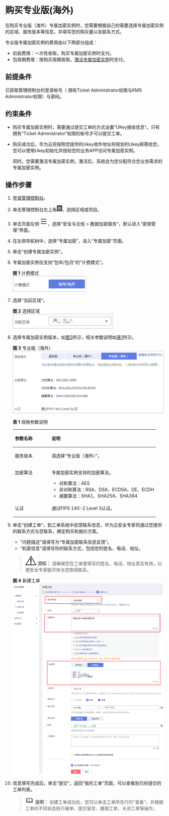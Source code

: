 # 购买专业版\(海外\)<a name="dew_01_0147"></a>

在购买专业版（海外）专属加密实例时，您需要根据自己的需要选择专属加密实例的区域、服务版本等信息，并填写您的购买量以及联系方式。

专业版专属加密实例的费用由以下两部分组成：

-   初装费用：一次性收取，购买专属加密实例时支付。
-   包周期费用：按购买周期收取，[激活专属加密实例](激活专属加密实例.md)时支付。

## 前提条件<a name="zh-cn_topic_0128007766_section16923143313476"></a>

已获取管理控制台的登录帐号（ 拥有Ticket Administrator权限与KMS Administrator权限）与密码。

## 约束条件<a name="section171491445154220"></a>

-   购买专属加密实例时，需要通过提交工单的方式设置“UKey接收信息“。只有拥有“Ticket Administrator“权限的帐号才可以提交工单。
-   购买成功后，华为云将按照您提供的Ukey收件地址将规划的Ukey邮寄给您，您可以使用Ukey初始化并授权您的业务APP访问专属加密实例。

    同时，您需要激活专属加密实例，激活后，系统会为您分配符合您业务需求的专属加密实例。


## 操作步骤<a name="zh-cn_topic_0128007766_section14817088174650"></a>

1.  [登录管理控制台](https://console.huaweicloud.com)。
2.  单击管理控制台左上角![](figures/icon_region-14.png)，选择区域或项目。
3.  单击页面左侧![](figures/icon-servicelist-15.png)，选择“安全与合规  \>  数据加密服务“，默认进入“密钥管理“界面。
4.  在左侧导航树中，选择“专属加密“，进入“专属加密“页面。
5.  单击“创建专属加密实例“。
6.  专属加密实例仅支持“包年/包月“的“计费模式“。

    **图 1**  计费模式<a name="dew_01_0145_zh-cn_topic_0112991624_fig821418216569"></a>  
    ![](figures/计费模式.png "计费模式")

7.  选择“当前区域“。

    **图 2**  选择区域<a name="dew_01_0145_zh-cn_topic_0112991624_fig0273738576"></a>  
    ![](figures/选择区域.png "选择区域")

8.  选择专属加密实例版本，如[图3](#zh-cn_topic_0128007766_fig0377112917811)所示，相关参数说明如[表1](#zh-cn_topic_0128007766_table4295843716304)所示。

    **图 3**  专业版（海外）<a name="zh-cn_topic_0128007766_fig0377112917811"></a>  
    ![](figures/专业版（海外）.png "专业版（海外）")

    **表 1**  规格参数说明

    <a name="zh-cn_topic_0128007766_table4295843716304"></a>
    <table><thead align="left"><tr id="zh-cn_topic_0128007766_row4338993216304"><th class="cellrowborder" valign="top" width="25.61%" id="mcps1.2.3.1.1"><p id="zh-cn_topic_0128007766_p2492361616304"><a name="zh-cn_topic_0128007766_p2492361616304"></a><a name="zh-cn_topic_0128007766_p2492361616304"></a>参数名称</p>
    </th>
    <th class="cellrowborder" valign="top" width="74.39%" id="mcps1.2.3.1.2"><p id="zh-cn_topic_0128007766_p554697916304"><a name="zh-cn_topic_0128007766_p554697916304"></a><a name="zh-cn_topic_0128007766_p554697916304"></a>说明</p>
    </th>
    </tr>
    </thead>
    <tbody><tr id="zh-cn_topic_0128007766_row16129226299"><td class="cellrowborder" valign="top" width="25.61%" headers="mcps1.2.3.1.1 "><p id="zh-cn_topic_0128007766_p612911269911"><a name="zh-cn_topic_0128007766_p612911269911"></a><a name="zh-cn_topic_0128007766_p612911269911"></a>服务版本</p>
    </td>
    <td class="cellrowborder" valign="top" width="74.39%" headers="mcps1.2.3.1.2 "><p id="zh-cn_topic_0128007766_p1344711210529"><a name="zh-cn_topic_0128007766_p1344711210529"></a><a name="zh-cn_topic_0128007766_p1344711210529"></a>请选择<span class="parmvalue" id="zh-cn_topic_0128007766_parmvalue16981721125211"><a name="zh-cn_topic_0128007766_parmvalue16981721125211"></a><a name="zh-cn_topic_0128007766_parmvalue16981721125211"></a>“专业版（海外）”</span>。</p>
    </td>
    </tr>
    <tr id="zh-cn_topic_0128007766_row16837105815489"><td class="cellrowborder" valign="top" width="25.61%" headers="mcps1.2.3.1.1 "><p id="zh-cn_topic_0128007766_p11838165817485"><a name="zh-cn_topic_0128007766_p11838165817485"></a><a name="zh-cn_topic_0128007766_p11838165817485"></a>加密算法</p>
    </td>
    <td class="cellrowborder" valign="top" width="74.39%" headers="mcps1.2.3.1.2 "><p id="zh-cn_topic_0128007766_p483815814484"><a name="zh-cn_topic_0128007766_p483815814484"></a><a name="zh-cn_topic_0128007766_p483815814484"></a>专属加密实例支持的加密算法。</p>
    <a name="zh-cn_topic_0128007766_ul148361732202917"></a><a name="zh-cn_topic_0128007766_ul148361732202917"></a><ul id="zh-cn_topic_0128007766_ul148361732202917"><li>对称算法：AES</li><li>非对称算法：RSA、DSA、ECDSA、DE、ECDH</li><li>摘要算法：SHA1、SHA256、SHA384</li></ul>
    </td>
    </tr>
    <tr id="zh-cn_topic_0128007766_row084681415548"><td class="cellrowborder" valign="top" width="25.61%" headers="mcps1.2.3.1.1 "><p id="zh-cn_topic_0128007766_p19847101445415"><a name="zh-cn_topic_0128007766_p19847101445415"></a><a name="zh-cn_topic_0128007766_p19847101445415"></a>认证</p>
    </td>
    <td class="cellrowborder" valign="top" width="74.39%" headers="mcps1.2.3.1.2 "><p id="zh-cn_topic_0128007766_p28471314125413"><a name="zh-cn_topic_0128007766_p28471314125413"></a><a name="zh-cn_topic_0128007766_p28471314125413"></a>通过FIPS 140-2 Level 3认证。</p>
    </td>
    </tr>
    </tbody>
    </table>

9.  单击“创建工单“，到工单系统中反馈联系信息，华为云安全专家将通过您提供的联系方式与您联系，确定购买和报价方案。

    -   “问题描述“请填写为“专属加密联系信息反馈“。
    -   “机密信息“请填写你的联系方式，包括您的姓名、电话、地址。

    >![](public_sys-resources/icon-notice.gif) **须知：** 
    >请确保您在工单里填写的姓名、电话、地址真实有效，以便安全专家能尽快与您取得联系。

    **图 4**  新建工单<a name="fig13813568578"></a>  
    ![](figures/新建工单.png "新建工单")

10. 信息填写完成后，单击“提交“，返回“我的工单“页面，可以查看到已经提交的工单列表。

    >![](public_sys-resources/icon-note.gif) **说明：** 
    >创建工单成功后，您可以单击工单所在行的“查看“，并根据工单的不同状态执行催单、提交留言、撤销工单、关闭工单等操作。


